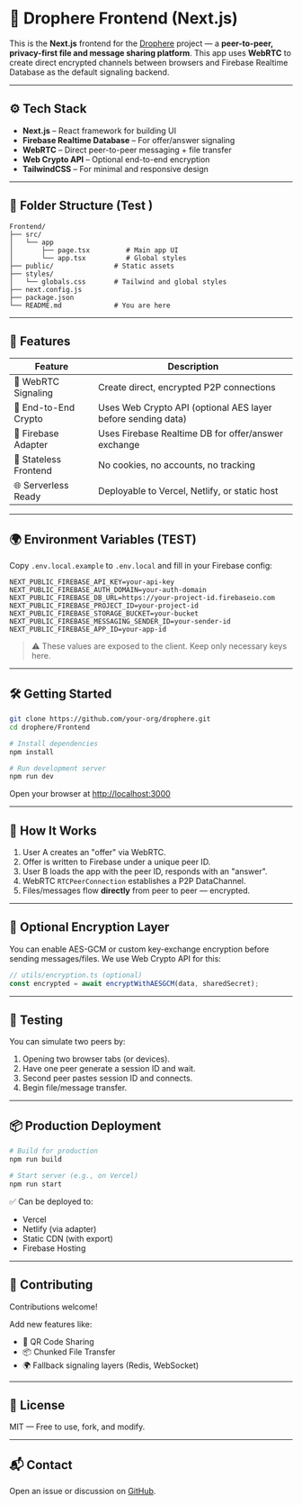 
# 🎯 Drophere Frontend (Next.js)

This is the **Next.js** frontend for the [Drophere](https://github.com/your-org/drophere) project — a **peer-to-peer, privacy-first file and message sharing platform**. This app uses **WebRTC** to create direct encrypted channels between browsers and Firebase Realtime Database as the default signaling backend.

---

## ⚙️ Tech Stack

- **Next.js** – React framework for building UI
- **Firebase Realtime Database** – For offer/answer signaling
- **WebRTC** – Direct peer-to-peer messaging + file transfer
- **Web Crypto API** – Optional end-to-end encryption
- **TailwindCSS** – For minimal and responsive design

---

## 📁 Folder Structure (Test )

```text
Frontend/
├── src/
│   └── app
│       ├── page.tsx         # Main app UI
│       └── app.tsx          # Global styles
├── public/               # Static assets
├── styles/
│   └── globals.css       # Tailwind and global styles
├── next.config.js
├── package.json
└── README.md             # You are here
```

---

## 🚀 Features

| Feature               | Description                                                      |
| ---------------------|------------------------------------------------------------------ |
| 📡 WebRTC Signaling   | Create direct, encrypted P2P connections                         |
| 🔐 End-to-End Crypto  | Uses Web Crypto API (optional AES layer before sending data)     |
| 🧩 Firebase Adapter   | Uses Firebase Realtime DB for offer/answer exchange              |
| 🧼 Stateless Frontend | No cookies, no accounts, no tracking                             |
| 🌐 Serverless Ready   | Deployable to Vercel, Netlify, or static host                    |

---

## 🌍 Environment Variables (TEST)

Copy `.env.local.example` to `.env.local` and fill in your Firebase config:

```env
NEXT_PUBLIC_FIREBASE_API_KEY=your-api-key
NEXT_PUBLIC_FIREBASE_AUTH_DOMAIN=your-auth-domain
NEXT_PUBLIC_FIREBASE_DB_URL=https://your-project-id.firebaseio.com
NEXT_PUBLIC_FIREBASE_PROJECT_ID=your-project-id
NEXT_PUBLIC_FIREBASE_STORAGE_BUCKET=your-bucket
NEXT_PUBLIC_FIREBASE_MESSAGING_SENDER_ID=your-sender-id
NEXT_PUBLIC_FIREBASE_APP_ID=your-app-id
```

> ⚠️ These values are exposed to the client. Keep only necessary keys here.

---

## 🛠️ Getting Started

```bash
git clone https://github.com/your-org/drophere.git
cd drophere/Frontend

# Install dependencies
npm install

# Run development server
npm run dev
```

Open your browser at [http://localhost:3000](http://localhost:3000)

---

## 🧠 How It Works

1. User A creates an "offer" via WebRTC.
2. Offer is written to Firebase under a unique peer ID.
3. User B loads the app with the peer ID, responds with an "answer".
4. WebRTC `RTCPeerConnection` establishes a P2P DataChannel.
5. Files/messages flow **directly** from peer to peer — encrypted.

---

## 🔐 Optional Encryption Layer

You can enable AES-GCM or custom key-exchange encryption before sending messages/files. We use Web Crypto API for this:

```ts
// utils/encryption.ts (optional)
const encrypted = await encryptWithAESGCM(data, sharedSecret);
```

---

## 🧪 Testing

You can simulate two peers by:

1. Opening two browser tabs (or devices).
2. Have one peer generate a session ID and wait.
3. Second peer pastes session ID and connects.
4. Begin file/message transfer.

---

## 📦 Production Deployment

```bash
# Build for production
npm run build

# Start server (e.g., on Vercel)
npm run start
```

✅ Can be deployed to:
- Vercel
- Netlify (via adapter)
- Static CDN (with export)
- Firebase Hosting

---

## 🤝 Contributing

Contributions welcome!

Add new features like:

- 🔄 QR Code Sharing
- 📦 Chunked File Transfer
- 🌍 Fallback signaling layers (Redis, WebSocket)

---

## 📄 License

MIT — Free to use, fork, and modify.

---

## 📬 Contact

Open an issue or discussion on [GitHub](https://github.com/your-org/drophere).